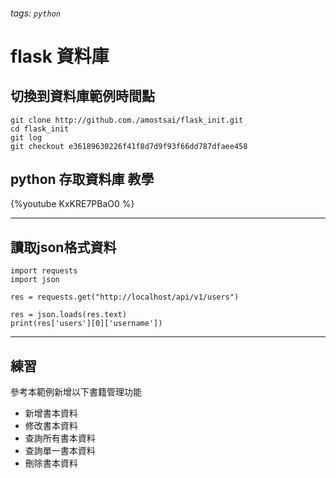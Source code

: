 ###### tags: `python`

# flask 資料庫

## 切換到資料庫範例時間點
```python=
git clone http://github.com./amostsai/flask_init.git
cd flask_init
git log
git checkout e36189630226f41f8d7d9f93f66dd787dfaee458
```

## python 存取資料庫 教學
{%youtube KxKRE7PBaO0 %}

----
## 讀取json格式資料

```python=
import requests
import json

res = requests.get("http://localhost/api/v1/users")

res = json.loads(res.text)
print(res['users'][0]['username'])
```

----
## 練習

參考本範例新增以下書籍管理功能
- 新增書本資料
- 修改書本資料
- 查詢所有書本資料
- 查詢單一書本資料
- 刪除書本資料